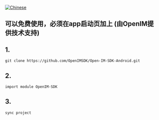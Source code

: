 [![Chinese](https://img.shields.io/badge/Language-Chinese-blueviolet?style=for-the-badge)](README.zh-cn.md)

## 可以免费使用，必须在app启动页加上 (由OpenIM提供技术支持)

## 1. 
    git clone https://github.com/OpenIMSDK/Open-IM-SDK-Android.git



## 2. 
    import module OpenIM-SDK


## 3. 
    sync project

